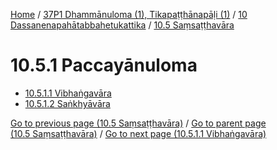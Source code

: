 
[Home](/) / [37P1 Dhammānuloma (1), Tikapaṭṭhānapāḷi (1)](../...md) / [10 Dassanenapahātabbahetukattika](...md) / [10.5 Saṃsaṭṭhavāra](../37P1/10/10.5.md)

# 10.5.1 Paccayānuloma

* [10.5.1.1 Vibhaṅgavāra](10.5.1/10.5.1.1.md)
* [10.5.1.2 Saṅkhyāvāra](10.5.1/10.5.1.2.md)

[Go to previous page (10.5 Saṃsaṭṭhavāra)](../37P1/10/10.5.md) / [Go to parent page (10.5 Saṃsaṭṭhavāra)](../37P1/10/10.5.md) / [Go to next page (10.5.1.1 Vibhaṅgavāra)](10.5.1/10.5.1.1.md)



